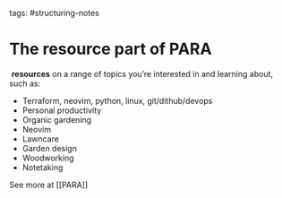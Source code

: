 tags:
#structuring-notes 
# The resource part of PARA
 **resources** on a range of topics you’re interested in and learning about, such as:

- Terraform, neovim, python, linux, git/dithub/devops
- Personal productivity
- Organic gardening
- Neovim
- Lawncare
- Garden design
- Woodworking
- Notetaking


See more at [[PARA]]

